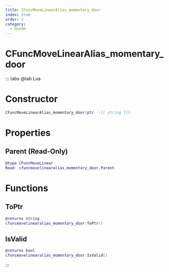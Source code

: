 ```yaml
---
title: CFuncMoveLinearAlias_momentary_door
index: true
order: 2
category:
  - Guide
---
```


# CFuncMoveLinearAlias_momentary_door

::: tabs
@tab Lua
# Constructor
```lua
CFuncMoveLinearAlias_momentary_door(ptr --[[ string ]])
```
# Properties
## Parent (Read-Only)
```lua
@type CFuncMoveLinear
Read: cfuncmovelinearalias_momentary_door.Parent
```
# Functions
## ToPtr
```lua
@returns string
cfuncmovelinearalias_momentary_door:ToPtr()
```
## IsValid
```lua
@returns bool
cfuncmovelinearalias_momentary_door:IsValid()
```

:::